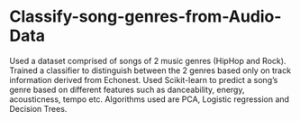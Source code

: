 # Classify-song-genres-from-Audio-Data
Used a dataset comprised of songs of 2 music genres (HipHop and Rock). Trained a classifier to distinguish between the 2 genres based only on track information derived from Echonest.  Used Scikit-learn to predict a song’s genre based on different features such as danceability, energy, acousticness, tempo etc. Algorithms used are PCA, Logistic regression and Decision Trees.
